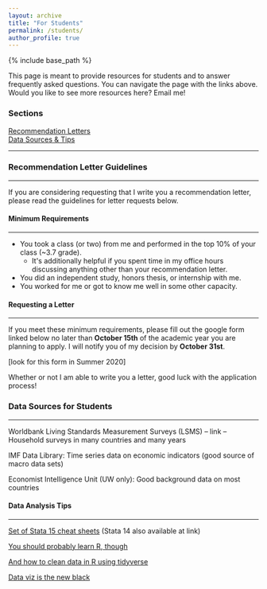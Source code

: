 ```yaml
---
layout: archive
title: "For Students"
permalink: /students/
author_profile: true
---
```


{% include base_path %}


<p>This page is meant to provide resources for students and to answer frequently asked questions.  You can navigate the page with the links above.  Would you like to see more resources here?  Email me! </p>

### Sections
[Recommendation Letters](#recommendation-letter-guidelines) <br>
[Data Sources & Tips](#data-sources-for-students)

-----------------------------------------------

### Recommendation Letter Guidelines
-------
If you are considering requesting that I write you a recommendation letter, please read the guidelines for letter requests below.  


#### Minimum Requirements
-------
* You took a class (or two) from me and performed in the top 10% of your class (~3.7 grade).  
  * It's additionally helpful if you spent time in my office hours discussing anything other than your recommendation letter.
* You did an independent study, honors thesis, or internship with me.
* You worked for me or got to know me well in some other capacity.

#### Requesting a Letter
-------
If you meet these minimum requirements, please fill out the google form linked below no later than **October 15th** of the academic year
you are planning to apply.  I will notify you of my decision by **October 31st**.

[look for this form in Summer 2020]

Whether or not I am able to write you a letter, good luck with the application process!  

### Data Sources for Students
--------------
Worldbank Living Standards Measurement Surveys (LSMS) – link – Household surveys in many countries and many years

IMF Data Library: Time series data on economic indicators (good source of macro data sets)

Economist Intelligence Unit (UW only): Good background data on most countries

#### Data Analysis Tips
-----------------
[Set of Stata 15 cheat sheets](https://geocenter.github.io/StataTraining/portfolio/01_resource/) (Stata 14 also available at link) 

[You should probably learn R, though](https://www.r-econometrics.com/methodsintro/)

[And how to clean data in R using tidyverse](https://tidyr.tidyverse.org/articles/tidy-data.html)

[Data viz is the new black](https://www.data-to-viz.com/#venn)

